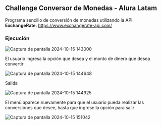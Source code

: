 ## Challenge Conversor de Monedas - Alura Latam

Programa sencillo de conversión de monedas utilizando la API **ExchangeRate**: https://www.exchangerate-api.com/

### Ejecución

![Captura de pantalla 2024-10-15 143000](https://github.com/user-attachments/assets/8b3ab1ed-f28c-4f37-8a6f-de6efb29003b)

El usuario ingresa la opción que desea y el monto de dinero que desea convertir

![Captura de pantalla 2024-10-15 144648](https://github.com/user-attachments/assets/e806cb2b-29eb-4fb7-8cf4-38895eac577d)


Salida

![Captura de pantalla 2024-10-15 144925](https://github.com/user-attachments/assets/9171715f-c05e-4da8-a0ef-f8d1edc38a4e)


El menú aparece nuevamente para que el usuario pueda realizar las conversiones que desee, hasta que ingrese la opción para salir

![Captura de pantalla 2024-10-15 151042](https://github.com/user-attachments/assets/53a1a608-228a-4801-96f5-426aeef7d1c9)



